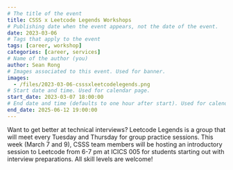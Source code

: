 ```yaml
---
# The title of the event
title: CSSS x Leetcode Legends Workshops
# Publishing date when the event appears, not the date of the event.
date: 2023-03-06
# Tags that apply to the event
tags: [career, workshop]
categories: [career, services]
# Name of the author (you)
author: Sean Rong
# Images associated to this event. Used for banner.
images:
  - /files/2023-03-06-csssxleetcodelegends.png
# Start date and time. Used for calendar page.
start_date: 2023-03-07 18:00:00
# End date and time (defaults to one hour after start). Used for calendar page.
end_date: 2025-06-12 19:00:00
---
```


Want to get better at technical interviews?  Leetcode Legends is a group that will meet every Tuesday and Thursday for group practice sessions. This week (March 7 and 9), CSSS team members will be hosting an introductory session to Leetcode from 6-7 pm at ICICS 005 for students starting out with interview preparations. All skill levels are welcome!
